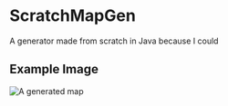 # ScratchMapGen
A generator made from scratch in Java because I could

## Example Image
![A generated map](http://i.imgur.com/hxQWXrk.png)